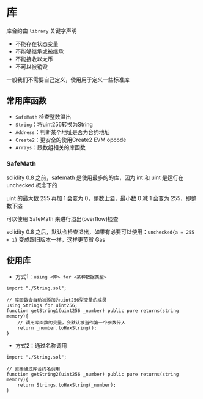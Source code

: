 # 库

库合约由 `library` 关键字声明

- 不能存在状态变量
- 不能够继承或被继承
- 不能接收以太币
- 不可以被销毁

一般我们不需要自己定义，使用用于定义一些标准库

## 常用库函数

- `SafeMath` 检查整数溢出
- `String`：将uint256转换为String
- `Address`：判断某个地址是否为合约地址
- `Create2`：更安全的使用Create2 EVM opcode
- `Arrays`：跟数组相关的库函数

### SafeMath

solidity 0.8 之前，safemath 是使用最多的的库，因为 int 和 uint 是运行在 unchecked 概念下的

uint 的最大数 255 再加 1 会变为 0，整数上溢，最小数 0 减 1 会变为 255，即整数下溢

可以使用 SafeMath 来进行溢出(overflow)检查

solidity 0.8 之后，默认会检查溢出，如果有必要可以使用：`unchecked{a = 255 + 1}` 变成跟旧版本一样，这样更节省 Gas

## 使用库

- 方式1：`using <库> for <某种数据类型>`

```solidity
import "./String.sol";

// 库函数会自动被添加为uint256型变量的成员
using Strings for uint256;
function getString1(uint256 _number) public pure returns(string memory){
    // 调用库函数的变量，会默认被当作第一个参数传入
    return _number.toHexString();
}
```

- 方式2：通过名称调用

```solidity
import "./String.sol";

// 直接通过库合约名调用
function getString2(uint256 _number) public pure returns(string memory){
    return Strings.toHexString(_number);
}
```
